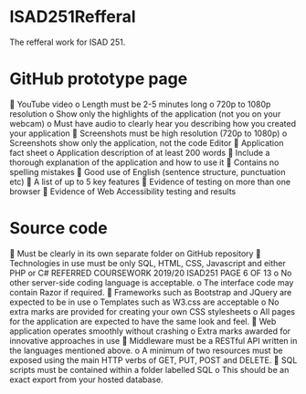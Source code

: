 # ISAD251Refferal
The refferal work for ISAD 251.

# GitHub prototype page
 YouTube video
o Length must be 2-5 minutes long
o 720p to 1080p resolution
o Show only the highlights of the application (not you on your webcam)
o Must have audio to clearly hear you describing how you created your
application
 Screenshots must be high resolution (720p to 1080p)
o Screenshots show only the application, not the code Editor
 Application fact sheet
o Application description of at least 200 words
 Include a thorough explanation of the application and how to use it
 Contains no spelling mistakes
 Good use of English (sentence structure, punctuation etc)
 A list of up to 5 key features
 Evidence of testing on more than one browser
 Evidence of Web Accessibility testing and results

# Source code
 Must be clearly in its own separate folder on GitHub repository
 Technologies in use must be only SQL, HTML, CSS, Javascript and either PHP or
C#
REFERRED COURSEWORK 2019/20 ISAD251
PAGE 6 OF 13
o No other server-side coding language is acceptable.
o The interface code may contain Razor if required.
 Frameworks such as Bootstrap and JQuery are expected to be in use
o Templates such as W3.css are acceptable
o No extra marks are provided for creating your own CSS stylesheets
o All pages for the application are expected to have the same look and feel.
 Web application operates smoothly without crashing
o Extra marks awarded for innovative approaches in use
 Middleware must be a RESTful API written in the languages mentioned above.
o A minimum of two resources must be exposed using the main HTTP
verbs of GET, PUT, POST and DELETE.
 SQL scripts must be contained within a folder labelled SQL
o This should be an exact export from your hosted database.
